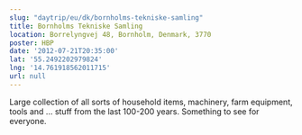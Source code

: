 ```yaml
---
slug: "daytrip/eu/dk/bornholms-tekniske-samling"
title: Bornholms Tekniske Samling
location: Borrelyngvej 48, Bornholm, Denmark, 3770
poster: HBP
date: '2012-07-21T20:35:00'
lat: '55.2492202979824'
lng: '14.761918562011715'
url: null
---
```


Large collection of all sorts of household items, machinery, farm equipment, tools and ... stuff from the last 100-200 years. Something to see for everyone.
